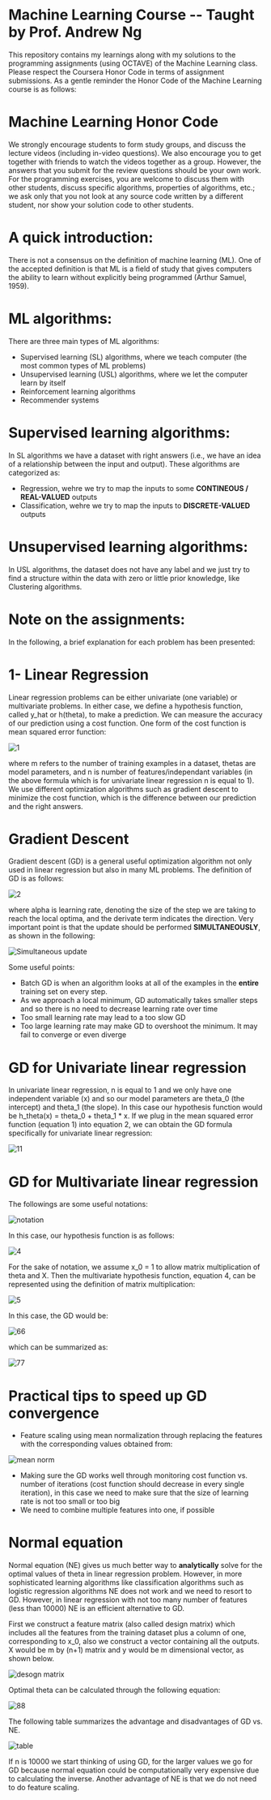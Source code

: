 # Machine Learning Course -- Taught by Prof. Andrew Ng

This repository contains my learnings along with my solutions to the programming assignments (using OCTAVE) of the Machine Learning class. Please respect the Coursera Honor Code in terms of assignment submissions. As a gentle reminder the Honor Code of the Machine Learning course is as follows: 

# Machine Learning Honor Code
We strongly encourage students to form study groups, and discuss the lecture videos (including in-video questions). We also encourage you to get together with friends to watch the videos together as a group. However, the answers that you submit for the review questions should be your own work. For the programming exercises, you are welcome to discuss them with other students, discuss specific algorithms, properties of algorithms, etc.; we ask only that you not look at any source code written by a different student, nor show your solution code to other students.

# A quick introduction:
There is not a consensus on the definition of machine learning (ML). One of the accepted definition is that ML is a field of study that gives computers the ability to learn without explicitly being programmed (Arthur Samuel, 1959). 

# ML algorithms:
There are three main types of ML algorithms:
* Supervised learning (SL) algorithms, where we teach computer (the most common types of ML problems) 
* Unsupervised learning (USL) algorithms, where we let the computer learn by itself 
* Reinforcement learning algorithms 
* Recommender systems

# Supervised learning algorithms:
In SL algorithms we have a dataset with right answers (i.e., we have an idea of a relationship between the input and output). These algorithms are categorized as:
* Regression, wehre we try to map the inputs to some **CONTINEOUS / REAL-VALUED** outputs 
* Classification, wehre we try to map the inputs to  **DISCRETE-VALUED** outputs   
 
 # Unsupervised learning algorithms:
In USL algorithms, the dataset does not have any label and we just try to find a structure within the data with zero or little prior knowledge, like Clustering algorithms.  

# Note on the assignments: 

In the following, a brief explanation for each problem has been presented:

# 1- Linear Regression 

Linear regression problems can be either univariate (one variable) or multivariate problems. In either case, we define a hypothesis function, called y_hat or h(theta), to make a prediction. We can measure the accuracy of our prediction using a cost function. One form of the cost function is mean squared error function:

![1](https://user-images.githubusercontent.com/54812742/137403944-02c95480-f8f3-40ae-b626-042c43f1d3b0.PNG)

where m refers to the number of training examples in a dataset, thetas are model parameters, and n is number of features/independant variables (in the above formula which is for univariate linear regression n is equal to 1). We use different optimization algorithms such as gradient descent to minimize the cost function, which is the difference between our prediction and the right answers. 

# Gradient Descent 
Gradient descent (GD) is a general useful optimization algorithm not only used in linear regression but also in many ML problems. The definition of GD is as follows:

![2](https://user-images.githubusercontent.com/54812742/137404024-d79226fe-5779-4bf7-9f16-d6973318b739.PNG)

where alpha is learning rate, denoting the size of the step we are taking to reach the local optima, and the derivate term indicates the direction. 
Very important point is that the update should be performed **SIMULTANEOUSLY**, as shown in the following:

![Simultaneous update](https://user-images.githubusercontent.com/54812742/137401027-6680d2f8-534d-49b1-93d4-c8fff94ff7fe.PNG)

Some useful points:
* Batch GD is when an algorithm looks at all of the examples in the **entire** training set on every step.
* As we approach a local minimum, GD automatically takes smaller steps and so there is no need to decrease learning rate over time
* Too small learning rate may lead to a too slow GD
* Too large learning rate may make GD to overshoot the minimum. It may fail to converge or even diverge

# GD for Univariate linear regression
In univariate linear regression, n is equal to 1 and we only have one independent variable (x) and so our model parameters are theta_0 (the intercept) and theta_1 (the slope). In this case our hypothesis function would be h_theta(x) = theta_0 + theta_1 * x. If we plug in the mean squared error function (equation 1) into equation 2, we can obtain the GD formula specifically for univariate linear regression:

![11](https://user-images.githubusercontent.com/54812742/137406475-600c0784-c016-4a69-b1c1-57e0a015a492.PNG)

# GD for Multivariate linear regression
The followings are some useful notations:

![notation](https://user-images.githubusercontent.com/54812742/137408353-8c1dfa30-dc86-4fb4-b6aa-6731ebc29a3c.PNG)

In this case, our hypothesis function is as follows:

![4](https://user-images.githubusercontent.com/54812742/137408629-27b5adce-2b1e-496c-b09a-7bd103843fc7.PNG)

For the sake of notation, we assume x_0 = 1 to allow matrix multiplication of theta and X. Then the multivariate hypothesis function, equation 4, can be represented using the definition of matrix multiplication:  

![5](https://user-images.githubusercontent.com/54812742/137409200-8728e703-9658-4d84-b395-713ed67d6efb.PNG)

In this case, the GD would be:

![66](https://user-images.githubusercontent.com/54812742/137410324-ed93ed69-194b-4851-96f5-1558a44ae2e4.PNG)

which can be summarized as:

![77](https://user-images.githubusercontent.com/54812742/137410328-5fd4af85-1dc7-4294-9291-b6ff182a7dff.PNG)

# Practical tips to speed up GD convergence

* Feature scaling using mean normalization through replacing the features with the corresponding values obtained from:

![mean norm](https://user-images.githubusercontent.com/54812742/137410775-d85f1bf5-f71f-422b-952f-b9cec96a02c1.PNG)

* Making sure the GD works well through monitoring cost function vs. number of iterations (cost function should decrease in every single iteration), in this case we need to make sure that the size of learning rate is not too small or too big
* We need to combine multiple features into one, if possible
# Normal equation
Normal equation (NE) gives us much better way to **analytically** solve for the optimal values of theta in linear regression problem. However, in more sophisticated learning algorithms like classification algorithms such as logistic regression algorithms NE does not work and we need to resort to GD. However, in linear regression with not too many number of features (less than 10000) NE is an efficient alternative to GD. 

First we construct a feature matrix (also called design matrix) which includes all the features from the training dataset plus a column of one, corresponding to x_0, also we construct a vector containing all the outputs. X would be m by (n+1) matrix and y would be m dimensional vector, as shown below. 

![desogn matrix](https://user-images.githubusercontent.com/54812742/137521844-8e6289b0-2fed-45be-82b2-b149965d3bd9.PNG)

Optimal theta can be calculated through the following equation:

![88](https://user-images.githubusercontent.com/54812742/137523767-418ca7d3-3d29-4e25-ac1e-ca5139d4e61f.PNG)

The following table summarizes the advantage and disadvantages of GD vs. NE. 

![table](https://user-images.githubusercontent.com/54812742/137523902-55d5ca9d-5ece-489d-b732-fdbe82a46bc7.PNG)

If n is 10000 we start thinking of using GD, for the larger values we go for GD because normal equation could be computationally very expensive due to calculating the inverse. Another advantage of NE is that we do not need to do feature scaling.



